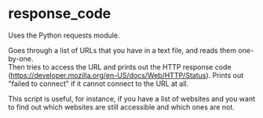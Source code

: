 # response_code

Uses the Python requests module. <br />

Goes through a list of URLs that you have in a text file, and reads them one-by-one. <br />
Then tries to access the URL and prints out the HTTP response code (https://developer.mozilla.org/en-US/docs/Web/HTTP/Status).
Prints out "failed to connect" if it cannot connect to the URL at all.

This script is useful, for instance, if you have a list of websites and you want to find out which websites are still accessible and which ones are not. 
